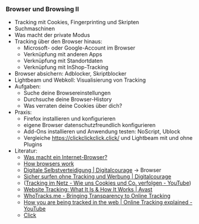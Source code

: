 ### Browser und Browsing II

* Tracking mit Cookies, Fingerprinting und Skripten
* Suchmaschinen
* Was macht der private Modus
* Tracking über den Browser hinaus:
  * Microsoft- oder Google-Account im Browser
  * Verknüpfung mit anderen Apps
  * Verknüpfung mit Standortdaten
  * Verknüpfung mit InShop-Tracking
* Browser absichern: Adblocker, Skriptblocker
* Lightbeam und Webkoll: Visualisierung von Tracking
* Aufgaben:
  * Suche deine Browsereinstellungen
  * Durchsuche deine Browser-History
  * Was verraten deine Cookies über dich?
* Praxis:
  * Firefox installieren und konfigurieren
  * eigene Browser datenschutzfreundlich konfigurieren
  * Add-Ons installieren und Anwendung testen: NoScript, Ublock
  * Vergleiche https://clickclickclick.click/ und Lightbeam mit und ohne Plugins
* Literatur:
  - [Was macht ein Internet-Browser?](https://www.mozilla.org/de/firefox/browsers/what-is-a-browser/)
  - [How browsers work](https://www.html5rocks.com/de/tutorials/internals/howbrowserswork/)
  - [Digitale Selbstverteidigung | Digitalcourage](https://digitalcourage.de/digitale-selbstverteidigung/) -> Browser
  - [Sicher surfen ohne Tracking und Werbung | Digitalcourage](https://digitalcourage.de/digitale-selbstverteidigung/sicher-surfen-ohne-tracking)
  - ([Tracking im Netz - Wie uns Cookies und Co. verfolgen - YouTube](https://www.youtube.com/watch?v=KsRnKvDvPng))
  - [Website Tracking: What It Is &amp; How It Works | Avast](https://www.avast.com/c-web-tracking)
  - [WhoTracks.me - Bringing Transparency to Online Tracking](https://whotracks.me/)
  - [How you are being tracked in the web | Online Tracking explained - YouTube](https://www.youtube.com/watch?v=wefD2N-GWUo)
  - [Click](https://clickclickclick.click/)
